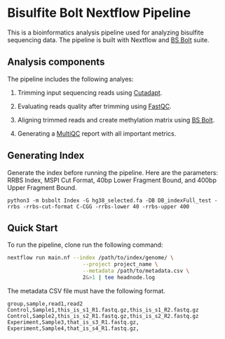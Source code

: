 # Bisulfite Bolt Nextflow Pipeline

This is a bioinformatics analysis pipeline used for analyzing bisulfite sequencing data. The pipeline is built with Nextflow and [BS Bolt](https://github.com/NuttyLogic/BSBolt) suite. 

## Analysis components

The pipeline includes the following analyes:

1. Trimming input sequencing reads using [Cutadapt](https://cutadapt.readthedocs.io/en/stable/).

2. Evaluating reads quality after trimming using [FastQC](https://www.bioinformatics.babraham.ac.uk/projects/fastqc/).

3. Aligning trimmed reads and create methylation matrix using [BS Bolt](https://github.com/NuttyLogic/BSBolt).

4. Generating a [MultiQC](http://multiqc.info/) report with all important metrics.

## Generating Index
Generate the index before running the pipeline. 
Here are the parameters: RRBS Index, MSPI Cut Format, 40bp Lower Fragment Bound, and 400bp Upper Fragment Bound.
```
python3 -m bsbolt Index -G hg38_selected.fa -DB DB_indexFull_test -rrbs -rrbs-cut-format C-CGG -rrbs-lower 40 -rrbs-upper 400
```

## Quick Start

To run the pipeline, clone run the following command:

```bash
nextflow run main.nf --index /path/to/index/genome/ \
                        --project project_name \
                        --metadata /path/to/metadata.csv \
                        2&>1 | tee headnode.log
```

The metadata CSV file must have the following format. 
```
group,sample,read1,read2
Control,Sample1,this_is_s1_R1.fastq.gz,this_is_s1_R2.fastq.gz
Control,Sample2,this_is_s2_R1.fastq.gz,this_is_s2_R2.fastq.gz
Experiment,Sample3,that_is_s3_R1.fastq.gz,
Experiment,Sample4,that_is_s4_R1.fastq.gz,
```


